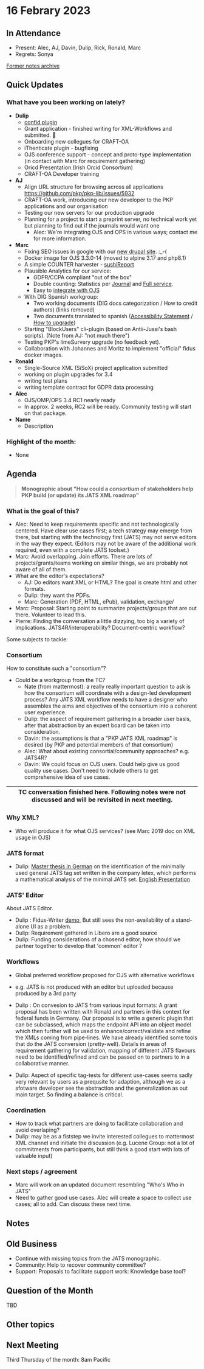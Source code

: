 # 16 Febrary 2023

In Attendance
-------------

- Present: Alec, AJ, Davin, Dulip, Rick, Ronald, Marc
- Regrets: Sonya

[Former notes archive](https://github.com/pkp/technical-committee/tree/main/meeting-minutes)


Quick Updates
-------------

### What have you been working on lately?

- **Dulip**
    - [confid plugin](https://github.com/withanage/confid)
    - Grant application - finished writing  for XML-Workflows and submitted. :crossed_fingers: 
    - Onboarding new collegues for CRAFT-OA
    - iThenticate plugin - bugfixing 
    - OJS conference support - concept and proto-type implementation (in contact with Marc for requirement gathering)
    - Oricd Presentation  (Irish Orcid Consortium)
    - CRAFT-OA Developer training
- **AJ**
    - Align URL structure for browsing across all applications https://github.com/pkp/pkp-lib/issues/5932
    - CRAFT-OA work, introducing our new developer to the PKP applications and our organisation
    - Testing our new servers for our production upgrade
    - Planning for a project to start a preprint server, no technical work yet but planning to find out if the journals would want one
        - Alec: We're integrating OJS and OPS in various ways; contact me for more information.
- **Marc**
    - Fixing SEO issues in google with our [new drupal site](https://publicacions.uab.cat). :_-(
    - Docker image for OJS 3.3.0-14 (moved to alpine 3.17 and php8.1)
    - A simple COUNTER harvester - [sushiReport](https://github.com/marcbria/sushiReport)
    - Plausible Analytics for our service:
        - GDPR/CCPA compliant "out of the box"
        - Double counting: Statistics per [Journal](https://statistics.precarietat.net/atheneadigital.net/) and [Full service](https://statistics.precarietat.net).
        - Easy to [integrate with OJS](https://atheneadigital.net/estadisticas)
    - With DIG Spanish workgroup:
        - Two working documents (DIG docs categorization / How to credit authors) (links removed)
        - Two documents translated to spanish ([Accessibility Statement](https://docs.pkp.sfu.ca/accessibility-statement/es/) / [How to upgrade](https://docs.pkp.sfu.ca/dev/upgrade-guide/es/))
    - Starting "BlockUsers" cli-plugin (based on Antii-Jussi's bash scripts). (Note from AJ: "not much there")
    - Testing PKP's limeSurvery upgrade (no feedback yet).
    - Collaboration with Johannes and Moritz to implement "official" fidus docker images.
- **Ronald**
    - Single-Source XML (SiSoX) project application submitted
    - working on plugin upgrades for 3.4
    - writing test plans
    - writing template contract for GDPR data processing
- **Alec**    
    - OJS/OMP/OPS 3.4 RC1 nearly ready
    - In approx. 2 weeks, RC2 will be ready. Community testing will start on that package.
- **Name**
    - Description


### Highlight of the month: ###

- None
        

Agenda
------

> **Monographic about "How could a *consortium* of stakeholders help PKP build (or update) its JATS XML roadmap"**


### What is the goal of this?

- Alec: Need to keep requirements specific and not technologically centered. Have clear use cases first; a tech strategy may emerge from there, but starting with the technology first (JATS) may not serve editors in the way they expect. (Editors may not be aware of the additional work required, even with a complete JATS toolset.)
- Marc: Avoid overlapping. Join efforts. There are lots of projects/grants/teams working on similar things, we are probably not aware of all of them.
- What are the editor's expectations?
    - AJ: Do editors want XML or HTML? The goal is create html and other formats.
    - Dulip: they want the PDFs.
    - Marc: Generation (PDF, HTML, ePub), validation, exchange/
- Marc: Proposal: Starting point to summarize projects/groups that are out there. Volunteer to lead this.
- Pierre: Finding the conversation a little dizzying, too big a variety of implications. JATS4R/interoperability? Document-centric workflow?

Some subjects to tackle:

### Consortium

How to constitute such a "consortium"? 

- Could be a workgroup from the TC?
    - Nate (from mattermost): a really really important question to ask is how the consortium will coordinate with a design-led development process? Any JATS XML workflow needs to have a designer who assembles the aims and objectives of the consortium into a coherent user experience.
    - Dulip: the aspect of requirement gathering in a broader user basis, after that abstraction by an expert board can  be taken into consideration.
    - Davin: the assumptions is that a "PKP JATS XML roadmap" is desired (by PKP and potential members of that consortium)
    - Alec: What about existing consortial/community approaches? e.g. JATS4R?
    - Davin: We could focus on OJS users. Could help give us good quality use cases. Don't need to include others to get comprehensive idea of use cases.


| TC conversation finished here. Following notes were not discussed and will be revisited in next meeting. |
|---|


### Why XML? 

- Who will produce it for what OJS services? (see Marc 2019 doc on XML usage in OJS)

### JATS format

-  Dulip:  [Master thesis in German](https://htwk-leipzig.qucosa.de/api/qucosa%3A75773/attachment/ATT-0/) on the identification of the minimally used  general JATS tag set written in the company letex, which performs a mathematical analysis of the minimal JATS set. [English Presentation](https://www.balisage.net/Proceedings/vol26/print/Imsieke01/BalisageVol26-Imsieke01.html) 

### JATS' Editor 

About JATS Editor.
- Dulip : Fidus-Writer [demo](https://write.handbuch.io/ ), But  still sees the non-availability of a stand-alone UI as a problem. 
- Dulip: Requirement gathered in Libero are  a good source
- Dulip: Funding considerations of a chosend editor, how should we partner together to develop that 'common' editor ?


### Workflows

- Global preferred workflow proposed for OJS with alternative workflows 

- e.g. JATS is not produced with an editor but uploaded because produced by a 3rd party

- Dulip : On convesion to JATS from various input formats: A grant proposal has been written with Ronald and partners in this context for federal funds in Germany. Our proposal is to write a generic plugin that can be subclassed, which  maps the endpoint API into an object model which then further will be used to enhance/correct/validate and refine the XMLs coming from pipe-lines. We have already identified some tools that do the JATS conversion (pretty-well). Details in areas of  requirement gathering for validation, mapping of different JATS flavours need to be identified/refined and can be passed on to partners to in a collaborative manner.
- Dulip: Aspect of specific tag-tests for different use-cases  seems sadly very relevant by users as a prequsite for adaption, although  we as a sfotware developer see the abstraction and the generalization as  out main target. So finding a balance is critical.


### Coordination

- How to track what partners are doing to facilitate collaboration and avoid overlaping?
- Dulip: may be as a fiststep we invite  interested collegues to mattermost XML channel and initiate the discussion (e.g. Lucene Group: not a lot of commitments from participants, but still  think a good start with lots of valuable input)


### Next steps / agreement

- Marc will work on an updated document resembling "Who's Who in JATS"
- Need to gather good use cases. Alec will create a space to collect use cases; all to add. Can discuss these next time.

Notes
-----


Old Business
------------

- Continue with missing topics from the JATS monographic.
- Community: Help to recover community committee?
- Support: Proposals to facilitate support work: Knowledge base tool?


Question of the Month
---------------------

TBD


Other topics
------------


Next Meeting
------------

Third Thursday of the month: 8am Pacific
